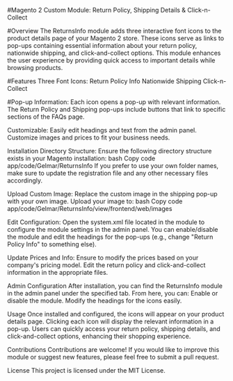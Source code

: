 #Magento 2 Custom Module: Return Policy, Shipping Details & Click-n-Collect

#Overview
The ReturnsInfo module adds three interactive font icons to the product details page of your Magento 2 store. These icons serve as links to pop-ups containing essential information about your return policy, nationwide shipping, and click-and-collect options. This module enhances the user experience by providing quick access to important details while browsing products.

#Features
Three Font Icons:
Return Policy Info
Nationwide Shipping
Click-n-Collect

#Pop-up Information:
Each icon opens a pop-up with relevant information.
The Return Policy and Shipping pop-ups include buttons that link to specific sections of the FAQs page.

Customizable:
Easily edit headings and text from the admin panel.
Customize images and prices to fit your business needs.

Installation
Directory Structure: Ensure the following directory structure exists in your Magento installation:
bash
Copy code
app/code/Gelmar/ReturnsInfo
If you prefer to use your own folder names, make sure to update the registration file and any other necessary files accordingly.

Upload Custom Image:
Replace the custom image in the shipping pop-up with your own image.
Upload your image to:
bash
Copy code
app/code/Gelmar/ReturnsInfo/view/frontend/web/images

Edit Configuration:
Open the system.xml file located in the module to configure the module settings in the admin panel.
You can enable/disable the module and edit the headings for the pop-ups (e.g., change "Return Policy Info" to something else).

Update Prices and Info:
Ensure to modify the prices based on your company's pricing model.
Edit the return policy and click-and-collect information in the appropriate files.

Admin Configuration
After installation, you can find the ReturnsInfo module in the admin panel under the specified tab. From here, you can:
Enable or disable the module.
Modify the headings for the icons easily.

Usage
Once installed and configured, the icons will appear on your product details page. Clicking each icon will display the relevant information in a pop-up. Users can quickly access your return policy, shipping details, and click-and-collect options, enhancing their shopping experience.

Contributions
Contributions are welcome! If you would like to improve this module or suggest new features, please feel free to submit a pull request.

License
This project is licensed under the MIT License.
